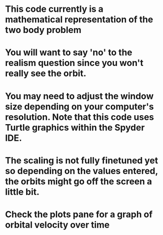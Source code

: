 # This code currently is a mathematical representation of the two body problem
# You will want to say 'no' to the realism question since you won't really see the orbit.
# You may need to adjust the window size depending on your computer's resolution. Note that this code uses Turtle graphics within the Spyder IDE.
# The scaling is not fully finetuned yet so depending on the values entered, the orbits might go off the screen a little bit.
# Check the plots pane for a graph of orbital velocity over time
